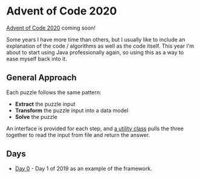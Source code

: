 # Advent of Code 2020

[Advent of Code 2020](https://adventofcode.com/) coming soon!

Some years I have more time than others, but I usually like to include an explanation of the code / algorithms as well as the code itself.
This year I'm about to start using Java professionally again, so using this as a way to ease myself back into it.

## General Approach

Each puzzle follows the same pattern:

- **Extract** the puzzle input
- **Transform** the puzzle input into a data model
- **Solve** the puzzle

An interface is provided for each step, and [a utility class](esm/aoc/etl/DaySolver.java) pulls
the three together to read the input from file and return the answer.

## Days

* [Day 0](src/esm/aoc/days/day00/Day0.md) - Day 1 of 2019 as an example of the framework.

